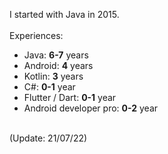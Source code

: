 I started with Java in 2015.
<br/><br/>
Experiences:
- Java: **6-7** years
- Android: **4** years
- Kotlin: **3** years
- C#: **0-1** year
- Flutter / Dart: **0-1** year
- Android developer pro: **0-2** year
<br/>
(Update: 21/07/22)
